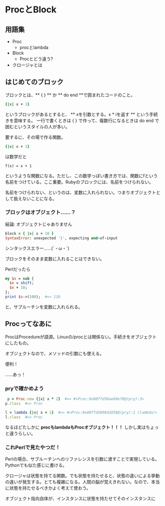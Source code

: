 ProcとBlock
====

## 用語集
- Proc
  - procとlambda
- Block
  - Procとどう違う?
- クロージャとは


## はじめてのブロック

ブロックとは、** { } ** か ** do end **で囲まれたコードのこと。

```ruby
{|x| x + 1} 
```

というブロックがあるとすると、 ** xを引数とする。x * iを返す ** という手続きを意味する。
一行で書くときは { } で作って、複数行になるときは do end で囲むというスタイルの人が多い。


要するに、その場で作る関数。

```ruby
{|x| x + 1} 
```

は数学だと

```
f(x) = x + 1
```

というような関数になる。ただし、この数学っぽい書き方では、関数にfという名前をつけている。ここ重要。Rubyのブロックには、名前をつけられない。

名前をつけられない、というのは、変数に入れられない。つまりオブジェクトとして扱えないことになる。

### ブロックはオブジェクト……？
結論: オブジェクトじゃありません

```ruby
block = { |x| x + 10 }
SyntaxError: unexpected '}', expecting end-of-input
```

シンタックスエラー……(´・ω・`)

ブロックをそのまま変数に入れることはできない。


Perlだったら
```perl
my $s = sub {
  $x = shift;
  $x + 10;
};
print $s->(100);  #=> 110
```

と、サブルーチンを変数に入れられる。

## Procってなあに
ProcはProcedureが語源。Linuxの/procとは関係ない。手続きをオブジェクトにしたもの。


オブジェクトなので、メソッドの引数にも使える。

便利！

……あっ！


### pryで確かめよう

```ruby
 p = Proc.new {|x| x * 2}  #=> #<Proc:0x007fd38ae68e70@(pry):3>
p.class  #=> Proc

l = lambda {|x| x + 1}  #=> #<Proc:0x007fd389842858@(pry):1 (lambda)>
l.class  #=> Proc
```

なるほどたしかに **procもlambdaもProcオブジェクト！！！**
しかし実はちょっと違うらしい。


### これPerlで見たやつだ！
Perlの場合、サブルーチンへのリファレンスを引数に渡すことで実現している。
Pythonでも似た感じに書ける。

クロージャは状態を持てる関数。でも状態を持たせると、状態の違いによる挙動の違いが発生する。とても複雑になる。人間の脳が覚えきれない。なので、本当に状態を持たせるべきかよく考えて使おう。

オブジェクト指向自体が、インスタンスに状態を持たせてそのインスタンスに
